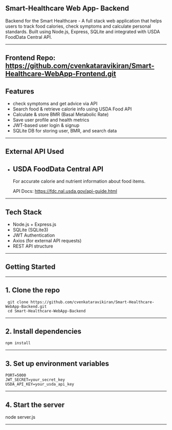 Smart-Healthcare Web App- Backend 
-------------------------------------------------------------------------------------------------------------------------------------------
Backend for the Smart Healthcare - A full stack web application that helps users to track food calories, check symptoms and calculate personal standards. Built using Node.js, Express, SQLite and integrated with USDA FoodData Central API.

------------------------------------------------------------------------------------------------------------------------------------------

Frontend Repo: https://github.com/cvenkataravikiran/Smart-Healthcare-WebApp-Frontend.git
-------------------------------------------------------------------------------------------------------------------------------------------
Features 
-------------------------------------------------------------------------------------------------------------------------------------------
* check symptoms and get advice via API
* Search food & retrieve calorie info using USDA Food API
* Calculate & store BMR (Basal Metabolic Rate)
* Save user profile and health metrics
* JWT-based user login & signup
* SQLite DB for storing user, BMR, and search data

-------------------------------------------------------------------------------------------------------------------------------------------
External API Used
-------------------------------------------------------------------------------------------------------------------------------------------

* USDA FoodData Central API
  ----------------------------------------------------------------------------------------------------------------------------------------
   For accurate calorie and nutrient information about food items.
  
   API Docs: https://fdc.nal.usda.gov/api-guide.html

-------------------------------------------------------------------------------------------------------------------------------------------
Tech Stack
-------------------------------------------------------------------------------------------------------------------------------------------
* Node.js + Express.js
* SQLite (SQLite3)
* JWT Authentication
* Axios (for external API requests)
* REST API structure
-------------------------------------------------------------------------------------------------------------------------------------------
## Getting Started
-----------------------------------------------------------------------------------------------------------------------------------------
## 1. Clone the repo
    
     git clone https://github.com/cvenkataravikiran/Smart-Healthcare-WebApp-Backend.git 
     cd Smart-Healthcare-WebApp-Backend
   
   -------------------------------------------------------------------------------------------------------------------------------------------
## 2. Install dependencies

    npm install
   
   ----------------------------------------------------------------------------------------------------------------------------------------
## 3. Set up environment variables
   
    PORT=5000
    JWT_SECRET=your_secret_key
    USDA_API_KEY=your_usda_api_key
   
  -----------------------------------------------------------------------------------------------------------------------------------------
## 4. Start the server
   
   node server.js
   
   ----------------------------------------------------------------------------------------------------------------------------------------
